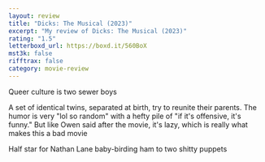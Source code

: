 ```yaml
---
layout: review
title: "Dicks: The Musical (2023)"
excerpt: "My review of Dicks: The Musical (2023)"
rating: "1.5"
letterboxd_url: https://boxd.it/560BoX
mst3k: false
rifftrax: false
category: movie-review
---
```


Queer culture is two sewer boys

A set of identical twins, separated at birth, try to reunite their parents. The humor is very "lol so random" with a hefty pile of "if it's offensive, it's funny." But like Owen said after the movie, it's lazy, which is really what makes this a bad movie

Half star for Nathan Lane baby-birding ham to two shitty puppets
